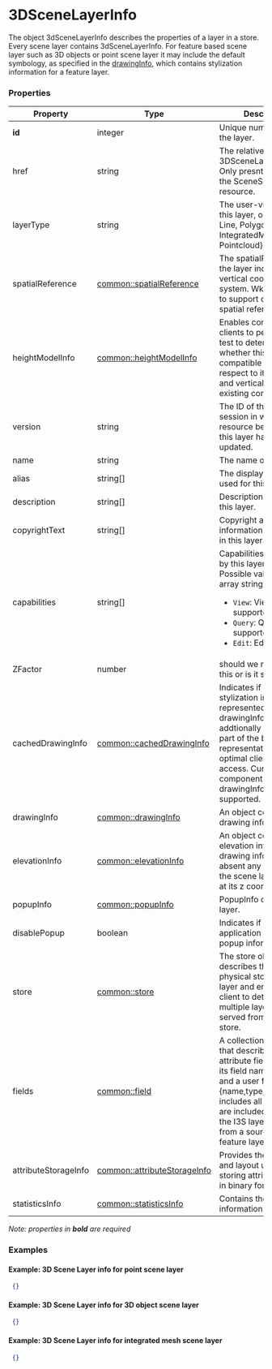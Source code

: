 # 3DSceneLayerInfo

The object 3dSceneLayerInfo describes the properties of a layer in a store. Every scene layer contains 3dSceneLayerInfo. For feature based scene layer such as 3D objects or point scene layer it may include the default symbology, as specified in the [drawingInfo](drawingInfo.md), which contains stylization information for a feature layer.

### Properties

| Property | Type | Description |
| --- | --- | --- |
| **id** | integer | Unique numeric ID of the layer. |
| href | string | The relative URL to the 3DSceneLayerResource. Only presnt as part of the SceneServiceInfo resource. |
| layerType | string | The user-visible type of this layer, one of {Point, Line, Polygon, 3DObject, IntegratedMesh, Pointcloud}. |
| spatialReference | [common::spatialReference](../../common/docs/spatialReference.md) | The spatialReference of the layer including the vertical coordinate system. Wkt is included to support custom spatial references. |
| heightModelInfo | [common::heightModelInfo](../../common/docs/heightModelInfo.md) | Enables consuming clients to perform quick test to determine whether this layer is compatible (with respect to its horizontal and vertical CRS) with existing content. |
| version | string | The ID of the last update session in which any resource belonging to this layer has been updated. |
| name | string | The name of this layer. |
| alias | string[] | The display alias to be used for this layer. |
| description | string[] | Description string for this layer. |
| copyrightText | string[] | Copyright and usage information for the data in this layer. |
| capabilities | string[] | Capabilities supported by this layer.<div>Possible values for each array string:<ul><li>`View`: View is supported.</li><li>`Query`: Query is supported.</li><li>`Edit`: Edit is defined.</li></ul></div> |
| ZFactor | number | should we not document this or is it still needed? |
| cachedDrawingInfo | [common::cachedDrawingInfo](cachedDrawingInfo.md) | Indicates if any stylization information represented as drawingInfo is addtionally captured as part of the bianry mesh representation for optimal client side access. Currently color component of the drawingInfo is supported. |
| drawingInfo | [common::drawingInfo](drawingInfo.md) | An object containing drawing information. |
| elevationInfo | [common::elevationInfo](elevationInfo.md) | An object containing elevation information drawing information. If absent any content of the scene layer is drawn at its z coordinate. |
| popupInfo | [common::popupInfo](popupInfo.md) | PopupInfo of the scene layer. |
| disablePopup | boolean | Indicates if client application will show the popup information. |
| store | [common::store](store.md) | The store object describes the exact physical storage of a layer and enables the client to detect when multiple layers are served from the same store. |
| fields | [common::field](field.md) | A collection of objects that describe each attribute field regarding its field name, datatype and a user friendly name {name,type,alias}. It includes all fields that are included as part of the I3S layer as derived from a source input feature layer. |
| attributeStorageInfo | [common::attributeStorageInfo](attributeStorageInfo.md) | Provides the schema and layout used for storing attribute content in binary format in I3S. |
| statisticsInfo | [common::statisticsInfo](statisticsInfo.md) | Contains the statistical information for a layer. |

*Note: properties in **bold** are required*

### Examples 

#### Example: 3D Scene Layer info for point scene layer 

```json
 {} 
```

#### Example: 3D Scene Layer info for 3D object scene layer 

```json
 {} 
```

#### Example: 3D Scene Layer info for integrated mesh scene layer 

```json
 {} 
```

